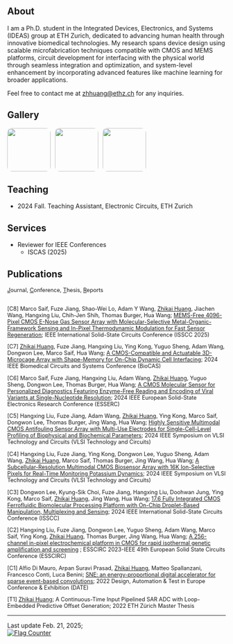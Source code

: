 <head>
    <title>Zhikai Huang (黄志凯)</title>
</head>

## About

I am a Ph.D. student in the Integrated Devices, Electronics, and Systems (IDEAS) group at ETH Zurich, dedicated to advancing human health through innovative biomedical technologies. My research spans device design using scalable microfabrication techniques compatible with CMOS and MEMS platforms, circuit development for interfacing with the physical world through seamless integration and optimization, and system-level enhancement by incorporating advanced features like machine learning for broader applications.

Feel free to contact me at zhhuang@ethz.ch for any inquiries.

## Gallery
<style>
    .gallery {
        display: flex;
        flex-wrap: wrap;
        justify-content: flex-start;
        gap: 10px;
    }
    .gallery img {
        width: 100px;
        height: 100px;
        object-fit: cover;
        border-radius: 10px;
        cursor: pointer;
        transition: transform 0.2s;
    }
    .gallery img:hover {
        transform: scale(1.1);
    }
    .gallery-item {
        text-align: left;
    }
    .caption {
        font-size: 10px;
        color: gray;
        text-align: center;
    }

    /* Fullscreen overlay */
    .lightbox {
        display: none;
        position: fixed;
        top: 0;
        left: 0;
        width: 100%;
        height: 100%;
        background: rgba(0, 0, 0, 0.8);
        flex-direction: column;
        justify-content: center;
        align-items: center;
        text-align: center;
        padding: 20px;
    }
    .lightbox img {
        max-width: 90%;
        max-height: 80%;
        border-radius: 10px;
    }
    .lightbox .lightbox-caption {
        margin-top: 10px;
        color: white;
        font-size: 20px;
    }
</style>

<div class="gallery">
    <div class="gallery-item">
        <a href="javascript:void(0)" onclick="openLightbox('https://github.com/cnzhikai/cnzhikai.github.io/blob/main/images/microcage_array.jpg?raw=true', 'SEM Image of a Microcage Array')">
            <img src="https://github.com/cnzhikai/cnzhikai.github.io/blob/main/images/microcage_array.jpg?raw=true">
        </a>
    </div>
    <div class="gallery-item">
        <a href="javascript:void(0)" onclick="openLightbox('https://github.com/cnzhikai/cnzhikai.github.io/blob/main/images/250314_SEM_AMicrocage.jpg?raw=true', 'SEM Image of a Actuatable Microcage Before Release from Substrate, IEEE BioCAS 2024')">
            <img src="https://github.com/cnzhikai/cnzhikai.github.io/blob/main/images/250314_SEM_AMicrocage.jpg?raw=true">
        </a>
    </div>
    <div class="gallery-item">
        <a href="javascript:void(0)" onclick="openLightbox('https://github.com/cnzhikai/cnzhikai.github.io/blob/main/images/250314_SEM_MUE.png?raw=true', 'SEM Image of Multi-Use-Electrode Before Post-Processing, IEEE VLSI 2024')">
            <img src="https://github.com/cnzhikai/cnzhikai.github.io/blob/main/images/250314_SEM_MUE.png?raw=true">
        </a>
    </div>
</div>

<!-- Lightbox -->
<div class="lightbox" id="lightbox" onclick="closeLightbox()">
    <img id="lightbox-img" src="">
    <div class="lightbox-caption" id="lightbox-caption"></div>
</div>

<script>
    function openLightbox(src, caption) {
        document.getElementById("lightbox-img").src = src;
        document.getElementById("lightbox-caption").innerText = caption;
        document.getElementById("lightbox").style.display = "flex";
    }

    function closeLightbox() {
        document.getElementById("lightbox").style.display = "none";
    }
</script>


## Teaching

- 2024 Fall. Teaching Assistant, Electronic Circuits, ETH Zurich


## Services

- Reviewer for IEEE Conferences
    -  ISCAS (2025)

## Publications

<style>
    .small-text {
        font-size: 0.9em;
    }
</style>

<div class="small-text">
 <u>J</u>ournal, <u>C</u>onference, <u>T</u>hesis, <u>R</u>eports
 <br><br>
<p>
 [C8] Marco Saif, Fuze Jiang, Shao-Wei Lo, Adam Y Wang, <u>Zhikai Huang</u>, Jiachen Wang, Hangxing Liu, Chih-Jen Shih, Thomas Burger, Hua Wang; <a href="https://doi.org/10.1109/ISSCC49661.2025.10904809">MEMS-Free 4096-Pixel CMOS E-Nose Gas Sensor Array with Molecular-Selective Metal-Organic-Framework Sensing and In-Pixel Thermodynamic Modulation for Fast Sensor Regeneration</a>; IEEE International Solid-State Circuits Conference (ISSCC 2025)
</p>

<p>
 [C7] <u>Zhikai Huang</u>, Fuze Jiang, Hangxing Liu, Ying Kong, Yuguo Sheng, Adam Wang, Dongwon Lee, Marco Saif, Hua Wang; <a href="https://doi.org/10.1109/BioCAS61083.2024.10798135">A CMOS-Compatible and Actuatable 3D-Microcage Array with Shape-Memory for On-Chip Dynamic Cell Interfacing</a>; 2024 IEEE Biomedical Circuits and Systems Conference (BioCAS)
</p>

<p>
 [C6] Marco Saif, Fuze Jiang, Hangxing Liu, Adam Wang, <u>Zhikai Huang</u>, Yuguo Sheng, Dongwon Lee, Thomas Burger, Hua Wang; <a href="https://doi.org/10.1109/ESSERC62670.2024.10719586">A CMOS Molecular Sensor for Personalized Diagnostics Featuring Enzyme-Free Reading and Encoding of Viral Variants at Single-Nucleotide Resolution</a>; 2024 IEEE European Solid-State Electronics Research Conference (ESSERC)
</p>

<p>
 [C5] Hangxing Liu, Fuze Jiang, Adam Wang, <u>Zhikai Huang</u>, Ying Kong, Marco Saif, Dongwon Lee, Thomas Burger, Jing Wang, Hua Wang; <a href="https://doi.org/10.1109/VLSITechnologyandCir46783.2024.10631420">Highly Sensitive Multimodal CMOS Antifouling Sensor Array with Multi-Use Electrodes for Single-Cell-Level Profiling of Biophysical and Biochemical Parameters</a>; 2024 IEEE Symposium on VLSI Technology and Circuits (VLSI Technology and Circuits)
</p>

<p>
 [C4] Hangxing Liu, Fuze Jiang, Ying Kong, Dongwon Lee, Yuguo Sheng, Adam Wang, <u>Zhikai Huang</u>, Marco Saif, Thomas Burger, Jing Wang, Hua Wang; <a href="https://doi.org/10.1109/VLSITechnologyandCir46783.2024.10631479">A Subcellular-Resolution Multimodal CMOS Biosensor Array with 16K Ion-Selective Pixels for Real-Time Monitoring Potassium Dynamics</a>; 2024 IEEE Symposium on VLSI Technology and Circuits (VLSI Technology and Circuits)
</p>

<p>
 [C3] Dongwon Lee, Kyung-Sik Choi, Fuze Jiang, Hangxing Liu, Doohwan Jung, Ying Kong, Marco Saif, <u>Zhikai Huang</u>, Jing Wang, Hua Wang; <a href="https://doi.org/10.1109/ISSCC49657.2024.10454430">17.6 Fully Integrated CMOS Ferrofluidic Biomolecular Processing Platform with On-Chip Droplet-Based Manipulation, Multiplexing and Sensing</a>; 2024 IEEE International Solid-State Circuits Conference (ISSCC)
</p>

<p>
 [C2] Hangxing Liu, Fuze Jiang, Dongwon Lee, Yuguo Sheng, Adam Wang, Marco Saif, Ying Kong, <u>Zhikai Huang</u>, Thomas Burger, Jing Wang, Hua Wang; <a href="https://doi.org/10.1109/ESSERC62670.2024.10719586">A 256-channel in-pixel electrochemical platform in CMOS for rapid isothermal genetic amplification and screening</a> ; ESSCIRC 2023-IEEE 49th European Solid State Circuits Conference (ESSCIRC)
</p>

<p>
 [C1] Alfio Di Mauro, Arpan Suravi Prasad, <u>Zhikai Huang</u>, Matteo Spallanzani, Francesco Conti, Luca Benini; <a href="https://doi.org/10.23919/DATE54114.2022.9774552">SNE: an energy-proportional digital accelerator for sparse event-based convolutions</a>; 2022 Design, Automation & Test in Europe Conference & Exhibition (DATE)
</p>

<p>
 [T1] <u>Zhikai Huang</u>; A Continuous-Time Input Pipelined SAR ADC with Loop-Embedded Predictive Offset Generation; 2022 ETH Zürich Master Thesis
</p>
</div>




---
Last update Feb. 21, 2025;
<br><a href="https://info.flagcounter.com/7Kt5"><img src="https://s11.flagcounter.com/count2/7Kt5/bg_FFFFFF/txt_000000/border_CCCCCC/columns_4/maxflags_12/viewers_0/labels_0/pageviews_0/flags_0/percent_0/" alt="Flag Counter" border="0"></a>
